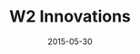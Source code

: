 ---
slug: "/design/w2"
type: design
title: "W2 Innovations"
date: "2015-05-30"
photos: ../../galleries/design/w2.yaml
---